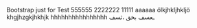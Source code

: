Bootstrap
just for Test
555555
2222222
11111
aaaaaa
ölkjhkljhkljö
khgjhzgkjhkhjk
hhhhhhhhhhhhhhhh
ـعسف بخق ،ثسف
